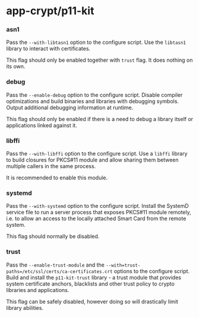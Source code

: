 # app-crypt/p11-kit

### asn1
Pass the `--with-libtasn1` option to the configure script. Use the `libtasn1` library to interact with certificates.

This flag should only be enabled together with `trust` flag. It does nothing on its own.

### debug
Pass the `--enable-debug` option to the configure script. Disable compiler optimizations and build binaries and libraries with debugging symbols. Output additional debugging information at runtime.

This flag should only be enabled if there is a need to debug a library itself or applications linked against it.

### libffi
Pass the `--with-libffi` option to the configure script. Use a `libffi` library to build closures for PKCS#11 module and allow sharing them between multiple callers in the same process.

It is recommended to enable this module.

### systemd
Pass the `--with-systemd` option to the configure script. Install the SystemD service file to run a server process that exposes PKCS#11 module remotely, i.e. to allow an access to the locally attached Smart Card from the remote system.

This flag should normally be disabled.

### trust
Pass the `--enable-trust-module` and the `--with=trust-paths=/etc/ssl/certs/ca-certificates.crt` options to the configure script. Build and install the `p11-kit-trust` library - a trust module that provides system certificate anchors, blacklists and other trust policy to crypto libraries and applications.

This flag can be safely disabled, however doing so will drastically limit library abilities.

